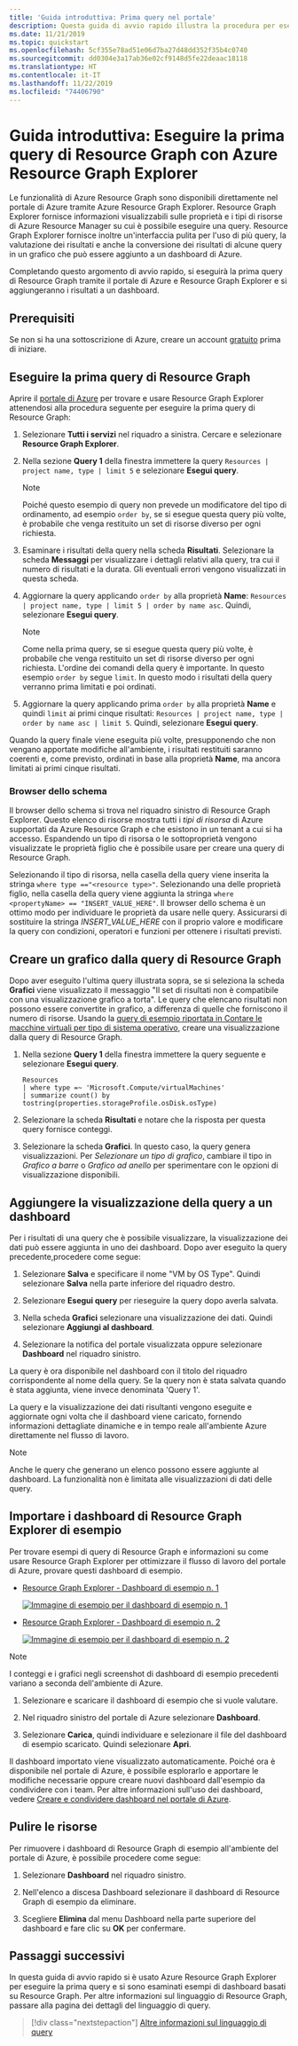 ```yaml
---
title: 'Guida introduttiva: Prima query nel portale'
description: Questa guida di avvio rapido illustra la procedura per eseguire la prima query dal portale di Azure usando Azure Resource Graph Explorer.
ms.date: 11/21/2019
ms.topic: quickstart
ms.openlocfilehash: 5cf355e78ad51e06d7ba27d48dd352f35b4c0740
ms.sourcegitcommit: dd0304e3a17ab36e02cf9148d5fe22deaac18118
ms.translationtype: HT
ms.contentlocale: it-IT
ms.lasthandoff: 11/22/2019
ms.locfileid: "74406790"
---
```

# <a name="quickstart-run-your-first-resource-graph-query-using-azure-resource-graph-explorer"></a>Guida introduttiva: Eseguire la prima query di Resource Graph con Azure Resource Graph Explorer

Le funzionalità di Azure Resource Graph sono disponibili direttamente nel portale di Azure tramite Azure Resource Graph Explorer. Resource Graph Explorer fornisce informazioni visualizzabili sulle proprietà e i tipi di risorse di Azure Resource Manager su cui è possibile eseguire una query. Resource Graph Explorer fornisce inoltre un'interfaccia pulita per l'uso di più query, la valutazione dei risultati e anche la conversione dei risultati di alcune query in un grafico che può essere aggiunto a un dashboard di Azure.

Completando questo argomento di avvio rapido, si eseguirà la prima query di Resource Graph tramite il portale di Azure e Resource Graph Explorer e si aggiungeranno i risultati a un dashboard.

## <a name="prerequisites"></a>Prerequisiti

Se non si ha una sottoscrizione di Azure, creare un account [gratuito](https://azure.microsoft.com/free/) prima di iniziare.

## <a name="run-your-first-resource-graph-query"></a>Eseguire la prima query di Resource Graph

Aprire il [portale di Azure](https://portal.azure.com) per trovare e usare Resource Graph Explorer attenendosi alla procedura seguente per eseguire la prima query di Resource Graph:

1. Selezionare **Tutti i servizi** nel riquadro a sinistra. Cercare e selezionare **Resource Graph Explorer**.

1. Nella sezione **Query 1** della finestra immettere la query `Resources | project name, type | limit 5` e selezionare **Esegui query**.

   > [!NOTE]
   > Poiché questo esempio di query non prevede un modificatore del tipo di ordinamento, ad esempio `order by`, se si esegue questa query più volte, è probabile che venga restituito un set di risorse diverso per ogni richiesta.

1. Esaminare i risultati della query nella scheda **Risultati**. Selezionare la scheda **Messaggi** per visualizzare i dettagli relativi alla query, tra cui il numero di risultati e la durata. Gli eventuali errori vengono visualizzati in questa scheda.

1. Aggiornare la query applicando `order by` alla proprietà **Name**: `Resources | project name, type | limit 5 | order by name asc`. Quindi, selezionare **Esegui query**.

   > [!NOTE]
   > Come nella prima query, se si esegue questa query più volte, è probabile che venga restituito un set di risorse diverso per ogni richiesta. L'ordine dei comandi della query è importante. In questo esempio `order by` segue `limit`. In questo modo i risultati della query verranno prima limitati e poi ordinati.

1. Aggiornare la query applicando prima `order by` alla proprietà **Name** e quindi `limit` ai primi cinque risultati: `Resources | project name, type | order by name asc | limit 5`. Quindi, selezionare **Esegui query**.

Quando la query finale viene eseguita più volte, presupponendo che non vengano apportate modifiche all'ambiente, i risultati restituiti saranno coerenti e, come previsto, ordinati in base alla proprietà **Name**, ma ancora limitati ai primi cinque risultati.

### <a name="schema-browser"></a>Browser dello schema

Il browser dello schema si trova nel riquadro sinistro di Resource Graph Explorer. Questo elenco di risorse mostra tutti i _tipi di risorsa_ di Azure supportati da Azure Resource Graph e che esistono in un tenant a cui si ha accesso. Espandendo un tipo di risorsa o le sottoproprietà vengono visualizzate le proprietà figlio che è possibile usare per creare una query di Resource Graph.

Selezionando il tipo di risorsa, nella casella della query viene inserita la stringa `where type =="<resource type>"`. Selezionando una delle proprietà figlio, nella casella della query viene aggiunta la stringa `where <propertyName> == "INSERT_VALUE_HERE"`.
Il browser dello schema è un ottimo modo per individuare le proprietà da usare nelle query. Assicurarsi di sostituire la stringa _INSERT\_VALUE\_HERE_ con il proprio valore e modificare la query con condizioni, operatori e funzioni per ottenere i risultati previsti.

## <a name="create-a-chart-from-the-resource-graph-query"></a>Creare un grafico dalla query di Resource Graph

Dopo aver eseguito l'ultima query illustrata sopra, se si seleziona la scheda **Grafici** viene visualizzato il messaggio "Il set di risultati non è compatibile con una visualizzazione grafico a torta". Le query che elencano risultati non possono essere convertite in grafico, a differenza di quelle che forniscono il numero di risorse. Usando la [query di esempio riportata in Contare le macchine virtuali per tipo di sistema operativo](./samples/starter.md#count-virtual-machines-by-os-type), creare una visualizzazione dalla query di Resource Graph.

1. Nella sezione **Query 1** della finestra immettere la query seguente e selezionare **Esegui query**.

   ```kusto
   Resources
   | where type =~ 'Microsoft.Compute/virtualMachines'
   | summarize count() by tostring(properties.storageProfile.osDisk.osType)
   ```

1. Selezionare la scheda **Risultati** e notare che la risposta per questa query fornisce conteggi.

1. Selezionare la scheda **Grafici**. In questo caso, la query genera visualizzazioni. Per _Selezionare un tipo di grafico_, cambiare il tipo in _Grafico a barre_ o _Grafico ad anello_ per sperimentare con le opzioni di visualizzazione disponibili.

## <a name="pin-the-query-visualization-to-a-dashboard"></a>Aggiungere la visualizzazione della query a un dashboard

Per i risultati di una query che è possibile visualizzare, la visualizzazione dei dati può essere aggiunta in uno dei dashboard. Dopo aver eseguito la query precedente,procedere come segue:

1. Selezionare **Salva** e specificare il nome "VM by OS Type". Quindi selezionare **Salva** nella parte inferiore del riquadro destro.

1. Selezionare **Esegui query** per rieseguire la query dopo averla salvata.

1. Nella scheda **Grafici** selezionare una visualizzazione dei dati. Quindi selezionare **Aggiungi al dashboard**.

1. Selezionare la notifica del portale visualizzata oppure selezionare **Dashboard** nel riquadro sinistro.

La query è ora disponibile nel dashboard con il titolo del riquadro corrispondente al nome della query. Se la query non è stata salvata quando è stata aggiunta, viene invece denominata 'Query 1'.

La query e la visualizzazione dei dati risultanti vengono eseguite e aggiornate ogni volta che il dashboard viene caricato, fornendo informazioni dettagliate dinamiche e in tempo reale all'ambiente Azure direttamente nel flusso di lavoro.

> [!NOTE]
> Anche le query che generano un elenco possono essere aggiunte al dashboard. La funzionalità non è limitata alle visualizzazioni di dati delle query.

## <a name="import-example-resource-graph-explorer-dashboards"></a>Importare i dashboard di Resource Graph Explorer di esempio

Per trovare esempi di query di Resource Graph e informazioni su come usare Resource Graph Explorer per ottimizzare il flusso di lavoro del portale di Azure, provare questi dashboard di esempio.

- [Resource Graph Explorer - Dashboard di esempio n. 1](https://github.com/Azure-Samples/Governance/blob/master/src/resource-graph/portal-dashboards/sample-1/resourcegraphexplorer-sample-1.json)

  [![Immagine di esempio per il dashboard di esempio n. 1](./media/arge-sample1-small.png)](./media/arge-sample1-large.png#lightbox)

- [Resource Graph Explorer - Dashboard di esempio n. 2](https://github.com/Azure-Samples/Governance/blob/master/src/resource-graph/portal-dashboards/sample-2/resourcegraphexplorer-sample-2.json)

  [![Immagine di esempio per il dashboard di esempio n. 2](./media/arge-sample2-small.png)](./media/arge-sample2-large.png#lightbox)

> [!NOTE]
> I conteggi e i grafici negli screenshot di dashboard di esempio precedenti variano a seconda dell'ambiente di Azure.

1. Selezionare e scaricare il dashboard di esempio che si vuole valutare.

1. Nel riquadro sinistro del portale di Azure selezionare **Dashboard**.

1. Selezionare **Carica**, quindi individuare e selezionare il file del dashboard di esempio scaricato. Quindi selezionare **Apri**.

Il dashboard importato viene visualizzato automaticamente. Poiché ora è disponibile nel portale di Azure, è possibile esplorarlo e apportare le modifiche necessarie oppure creare nuovi dashboard dall'esempio da condividere con i team. Per altre informazioni sull'uso dei dashboard, vedere [Creare e condividere dashboard nel portale di Azure](../../azure-portal/azure-portal-dashboards.md).

## <a name="clean-up-resources"></a>Pulire le risorse

Per rimuovere i dashboard di Resource Graph di esempio all'ambiente del portale di Azure, è possibile procedere come segue:

1. Selezionare **Dashboard** nel riquadro sinistro.

1. Nell'elenco a discesa Dashboard selezionare il dashboard di Resource Graph di esempio da eliminare.

1. Scegliere **Elimina** dal menu Dashboard nella parte superiore del dashboard e fare clic su **OK** per confermare.

## <a name="next-steps"></a>Passaggi successivi

In questa guida di avvio rapido si è usato Azure Resource Graph Explorer per eseguire la prima query e si sono esaminati esempi di dashboard basati su Resource Graph. Per altre informazioni sul linguaggio di Resource Graph, passare alla pagina dei dettagli del linguaggio di query.

> [!div class="nextstepaction"]
> [Altre informazioni sul linguaggio di query](./concepts/query-language.md)